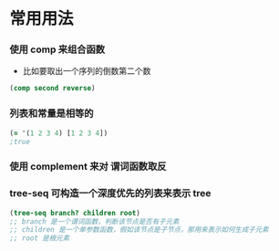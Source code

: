 # 常用用法

### 使用 comp 来组合函数

- 比如要取出一个序列的倒数第二个数

```clojure
(comp second reverse)
```

### 列表和常量是相等的

```clojure
(= '(1 2 3 4) [1 2 3 4])
;true
```

### 使用 complement 来对 谓词函数取反

### tree-seq 可构造一个深度优先的列表来表示 tree

```clojure
(tree-seq branch? children root)
;; branch 是一个谓词函数，判断该节点是否有子元素 
;; children 是一个单参数函数，假如该节点是子节点，那用来表示如何生成子元素
;; root 是根元素
```

